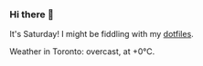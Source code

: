 ### Hi there :wave:

It's Saturday! I might be fiddling with my [dotfiles](https://github.com/bewuethr/dotfiles).

Weather in Toronto: overcast, at +0°C.

